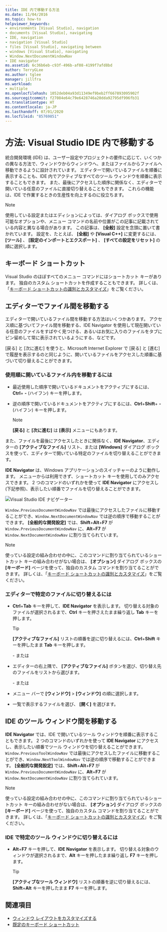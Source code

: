 ```yaml
---
title: IDE 内で移動する方法
ms.date: 11/04/2016
ms.topic: how-to
helpviewer_keywords:
- environments [Visual Studio], navigation
- documents [Visual Studio], navigating
- IDE, navigation
- navigation [Visual Studio]
- files [Visual Studio], navigating between
- windows [Visual Studio], navigating
- Window.NextDocumentWindowNav
- IDE navigator
ms.assetid: 6c36b6eb-c93f-496b-af08-4199f7afd8bd
author: TerryGLee
ms.author: tglee
manager: jillfra
ms.workload:
- multiple
ms.openlocfilehash: 1052deb04a93d11349ef9beb2ff667893095902f
ms.sourcegitcommit: f27084e64c79e6428746a20dda92795df996fb31
ms.translationtype: HT
ms.contentlocale: ja-JP
ms.lasthandoff: 07/01/2020
ms.locfileid: "85769851"
---
```

# <a name="how-to-move-around-in-the-visual-studio-ide"></a>方法: Visual Studio IDE 内で移動する

統合開発環境 (IDE) は、ユーザー設定やプロジェクトの要件に応じて、いくつかの異なる方法で、ウィンドウからウィンドウへ、またはファイルからファイルへ移動できるように設計されています。 エディターで開いているファイルを順番に表示することも、IDE 内でアクティブなすべてのツール ウィンドウを順番に表示することもできます。 また、最後にアクセスした順序に関係なく、エディターで開いている任意のファイルに直接切り替えることもできます。 これらの機能は、IDE で作業するときの生産性を向上するのに役立ちます。

> [!NOTE]
> 使用している設定またはエディションによっては、ダイアログ ボックスで使用可能なオプションや、メニュー コマンドの名前や位置がこの記事に記載されている内容と異なる場合があります。 この記事は、 **[全般]** 設定を念頭に置いて書かれています。 設定を、たとえば、 **[全般]** や **[Visual C++]** に変更するには、 **[ツール]** 、 **[設定のインポートとエクスポート]** 、 **[すべての設定をリセット]** の順に選択します。

## <a name="keyboard-shortcuts"></a>キーボード ショートカット

Visual Studio のほぼすべてのメニュー コマンドにはショートカット キーがあります。 独自のカスタム ショートカットを作成することもできます。 詳しくは、「[キーボード ショートカットの識別とカスタマイズ](../ide/identifying-and-customizing-keyboard-shortcuts-in-visual-studio.md)」をご覧ください。

## <a name="navigate-among-files-in-the-editor"></a>エディターでファイル間を移動する

エディターで開いているファイル間を移動する方法はいくつかあります。 アクセス順に基づいてファイル間を移動する、IDE Navigator を使用して現在開いている任意のファイルをすばやく見つける、あるいはお気に入りのファイルをタブにピン留めして常に表示されているようにする、などです。

[戻る] と [次に進む] を使うと、Microsoft Internet Explorer で [戻る] と [進む] で履歴を表示するのと同じように、開いているファイルをアクセスした順番に基づいて切り替えることができます。

### <a name="to-move-through-open-files-in-order-of-use"></a>使用順に開いているファイル内を移動するには

- 最近使用した順序で開いているドキュメントをアクティブにするには、**Ctrl**+ **-** (ハイフン) キーを押します。

- 逆の順序で開いているドキュメントをアクティブにするには、**Ctrl**+**Shift**+ **-** (ハイフン) キーを押します。

    > [!NOTE]
    > **[戻る]** と **[次に進む]** は **[表示]** メニューにもあります。

また、ファイルを最後にアクセスしたときに関係なく、**IDE Navigator**、エディターの **[アクティブなファイル]** リスト、または **[Windows]** ダイアログ ボックスを使って、エディターで開いている特定のファイルを切り替えることができます。

**IDE Navigator** は、Windows アプリケーションのスイッチャーのように動作します。 メニューからは利用できず、ショートカット キーを使用してのみアクセスできます。 2 つのコマンドのいずれかを使って **IDE Navigator** にアクセスし (下記参照)、表示したい順番でファイルを切り替えることができます。

![Visual Studio IDE ナビゲーター](../ide/media/vs2015_ide_navigator.png)

`Window.PreviousDocumentWindowNav` では最後にアクセスしたファイルに移動することができ、`Window.NextDocumentWindowNav` では逆の順序で移動することができます。 **[全般的な開発設定]** では、**Shift**+**Alt**+**F7** が `Window.PreviousDocumentWindowNav` に、**Alt**+**F7** が `Window.NextDocumentWindowNav` に割り当てられています。

> [!NOTE]
> 使っている設定の組み合わせの中に、このコマンドに割り当てられているショートカット キーの組み合わせがない場合は、 **[オプション]** ダイアログ ボックスの **[キーボード]** ページを使って、独自のカスタム コマンドを割り当てることができます。 詳しくは、「[キーボード ショートカットの識別とカスタマイズ](../ide/identifying-and-customizing-keyboard-shortcuts-in-visual-studio.md)」をご覧ください。

### <a name="to-switch-to-specific-files-in-the-editor"></a>エディターで特定のファイルに切り替えるには

- **Ctrl**+**Tab** キーを押して、**IDE Navigator** を表示します。 切り替える対象のファイルが選択されるまで、**Ctrl** キーを押さえたまま繰り返し **Tab** キーを押します。

    > [!TIP]
    > **[アクティブなファイル]** リストの順番を逆に切り替えるには、**Ctrl**+**Shift** キーを押したまま **Tab** キーを押します。

    \- または

- エディターの右上隅で、 **[アクティブなファイル]** ボタンを選び、切り替え先のファイルをリストから選びます。

    \- または

- メニュー バーで **[ウィンドウ]**  >  **[ウィンドウ]** の順に選択します。

- 一覧で表示するファイルを選び、 **[開く]** を選びます。

## <a name="navigate-among-tool-windows-in-the-ide"></a>IDE のツール ウィンドウ間を移動する

**IDE Navigator** では、IDE で開いているツール ウィンドウを順番に表示することもできます。 2 つのコマンドのいずれかを使って **IDE Navigator** にアクセスし、表示したい順番でツール ウィンドウを切り替えることができます。 `Window.PreviousToolWindowNav` では最後にアクセスしたファイルに移動することができ、`Window.NextToolWindowNav` では逆の順序で移動することができます。 **[全般的な開発設定]** では、**Shift**+**Alt**+**F7** が `Window.PreviousDocumentWindowNav` に、**Alt**+**F7** が `Window.NextDocumentWindowNav` に割り当てられています。

> [!NOTE]
> 使っている設定の組み合わせの中に、このコマンドに割り当てられているショートカット キーの組み合わせがない場合は、 **[オプション]** ダイアログ ボックスの **[キーボード]** ページを使って、独自のカスタム コマンドを割り当てることができます。 詳しくは、「[キーボード ショートカットの識別とカスタマイズ](../ide/identifying-and-customizing-keyboard-shortcuts-in-visual-studio.md)」をご覧ください。

### <a name="to-switch-to-a-specific-tool-window-in-the-ide"></a>IDE で特定のツール ウィンドウに切り替えるには

- **Alt**+**F7** キーを押して、**IDE Navigator** を表示します。 切り替える対象のウィンドウが選択されるまで、**Alt** キーを押したまま繰り返し **F7** キーを押します。

    > [!TIP]
    > **[アクティブなツール ウィンドウ]** リストの順番を逆に切り替えるには、**Shift**+**Alt** キーを押したまま **F7** キーを押します。

## <a name="see-also"></a>関連項目

- [ウィンドウ レイアウトをカスタマイズする](../ide/customizing-window-layouts-in-visual-studio.md)
- [既定のキーボード ショートカット](../ide/default-keyboard-shortcuts-in-visual-studio.md)
